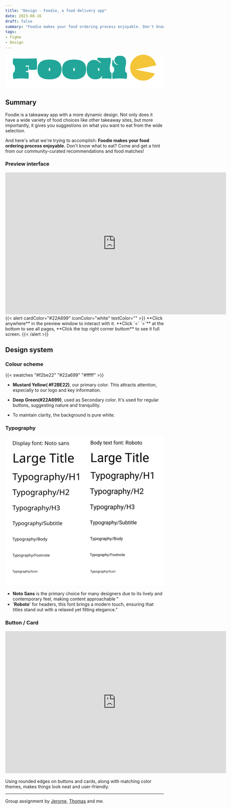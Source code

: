 ```yaml
---
title: "Design - Foodie, a food delivery app"
date: 2023-08-16
draft: false
summary: "Foodie makes your food ordering process enjoyable. Don't know what to eat? Come and get a hint from our community curated recommendations and food matches!"
tags:
- Figma
- Design
---
```

![Foodie!](foodie-Logo.png)

## Summary

Foodie is a takeaway app with a more dynamic design. Not only does it have a wide variety of food choices like other takeaway sites, but more importantly, it gives you suggestions on what you want to eat from the wide selection.

And here's what we're trying to accomplish: **Foodie makes your food ordering process enjoyable.** Don't know what to eat? Come and get a hint from our community-curated recommendations and food matches!
### Preview interface
<iframe style="border: 1px solid rgba(0, 0, 0, 0.1);" width="700" height="450" src="https://www.figma.com/embed?embed_host=share&url=https%3A%2F%2Fwww.figma.com%2Fproto%2F8XLT012kk3b72NmlQ7FMc7%2FFoodie!%3Fpage-id%3D149%253A15%26type%3Ddesign%26node-id%3D194-447%26viewport%3D592%252C1014%252C0.24%26t%3DM4GsXysxyrWDyRuh-1%26scaling%3Dcontain%26starting-point-node-id%3D194%253A447%26mode%3Ddesign" allowfullscreen></iframe>
{{< alert cardColor="#22A699" iconColor="white" textColor="" >}}
**Click anywhere** in the preview window to interact with it. **Click  `<` `>`** at the bottom to see all pages, **Click the top right corner buttom** to see it full screen.
{{< /alert >}}

## Design system


### Colour scheme

{{< swatches "#f2be22" "#22a699" "#fffff" >}}

- **Mustard Yellow( #F2BE22)**, our primary color. This attracts attention, especially to our logo and key information. 

- **Deep Green(#22A699)**, used as Secondary color. It's used for regular buttons, suggesting nature and tranquility.

- To maintain clarity, the background is pure white.  

### Typography

![image-20230820174101658](image-20230820174101658.png)
- **Noto Sans** is the primary choice for many designers due to its lively and contemporary feel, making content approachable "
-  '**Roboto**' for headers, this font brings a modern touch, ensuring that titles stand out with a relaxed yet fitting elegance."

### Button / Card

<iframe style="border: 1px solid rgba(0, 0, 0, 0.1);" width="700" height="450" src="https://www.figma.com/embed?embed_host=share&url=https%3A%2F%2Fwww.figma.com%2Fproto%2FAXNTbxVFslLCRh1TjeZtL4%2FPart-2%253A-Design-System%3Fpage-id%3D106%253A55%26type%3Ddesign%26node-id%3D118-62%26viewport%3D448%252C293%252C0.59%26t%3DL7t1u9efnDpQgLeJ-1%26scaling%3Dscale-down-width%26mode%3Ddesign" allowfullscreen></iframe>

Using rounded edges on buttons and cards, along with matching color themes, makes things look neat and user-friendly.



---

Group assignment by <u>[Jerome](https://hitori.rocks/)</u>, <u>[Thomas](https://www.linkedin.com/in/thomas-castillo-a13b67220/)</u> and me.


